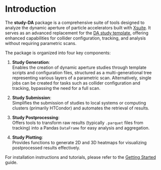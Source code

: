 # Introduction

The **study-DA** package is a comprehensive suite of tools designed to analyze the dynamic aperture of particle accelerators built with [Xsuite](https://github.com/xsuite/xsuite). It serves as an advanced replacement for the [DA study template](https://github.com/xsuite/DA_study_template), offering enhanced capabilities for collider configuration, tracking, and analysis without requiring parametric scans.

The package is organized into four key components:

1. **Study Generation**:  
   Enables the creation of dynamic aperture studies through template scripts and configuration files, structured as a multi-generational tree representing various layers of a parametric scan. Alternatively, single jobs can be created for tasks such as collider configuration and tracking, bypassing the need for a full scan.

2. **Study Submission**:  
   Simplifies the submission of studies to local systems or computing clusters (primarily HTCondor) and automates the retrieval of results.

3. **Study Postprocessing**:  
   Offers tools to transform raw results (typically `.parquet` files from tracking) into a Pandas `DataFrame` for easy analysis and aggregation.

4. **Study Plotting**:  
   Provides functions to generate 2D and 3D heatmaps for visualizing postprocessed results effectively.

For installation instructions and tutorials, please refer to the [Getting Started](getting_started.md) guide.
